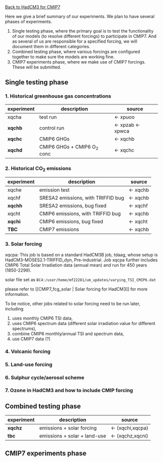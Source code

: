 [Back to HadCM3 for CMIP7](HadCM3_CMIP7.md)

Here we give a brief summary of our experiments. We plan to have several phases of experiments.
1. Single testing phase, where the primary goal is to test the functionality of our models (to resolve different forcings) to participate in CMIP7. And as several of us are responsible for a specified forcing, we will document them in different categories.
2. Combined testing phase, where various forcings are configured together to make sure the models are working fine.
3. CMIP7 experiments phase, where we make use of CMIP7 forcings. These will be submitted.

## Single testing phase

### 1. Historical greenhouse gas concentrations

| experiment | description                           | source            |
| ---------- | ------------------------------------- | ----------------- |
| xqcha      | test run                              | <- xpuoo          |
| **xqchb**  | control run                           | <- xpzab <- xpwca |
| **xqchc**  | CMIP6 GHGs                            | <- xqchb          |
| **xqchd**  | CMIP6 GHGs + CMIP6 O<sub>2</sub> conc | <- xqchc          |


### 2. Historical CO<sub>2</sub> emissions

| experiment | description                        | source   |
| ---------- | ---------------------------------- | -------- |
| xqche      | emission test                      | <- xqchb |
| xqchf      | SRESA2 emissions, with TRIFFID bug | <- xqchb |
| **xqchh**  | SRESA2 emissions, bug fixed        | <- xqchf |
| xqcht      | CMIP6 emissions, with TRIFFID bug  | <- xqchb |
| **xqchi**  | CMIP6 emissions, bug fixed         | <- xqcht |
| **TBC**    | CMIP7 emissions                    | <- xqchb |

### 3. Solar forcing
xqcpa: 
This job is based on a standard HadCM3B job, tdaag, whose setup is HadCM3-MOSES2.1-TRIFFID_dyn, Pre-industrial. Job xqcpa further includes CMIP6 Total Solar Irradiation data (annual mean) and run for 450 years (1850-2299).

solar file set as `BC4:/user/home/mf22281/um_updates/varying_TSI_CMIP6.dat`  

please refer to [[CMIP7_fcg_solar | Solar forcing for HadCM3]] for more information.

To be notice, other jobs related to solar forcing need to be run later, including 
1) uses monthly CMIP6 TSI data, 
2) uses CMIP6 spectrum data (different solar irradiation value for different spectrums), 
3) combine CMIP6 monthly/annual TSI and spectrum data, 
4) use CMIP7 data (?)

### 4. Volcanic forcing

### 5. Land-use forcing

### 6. Sulphur cycle/aerosol scheme

### 7. Ozone in HadCM3 and how to include CMIP forcing

## Combined testing phase

| experiment | description                  | source           |
| ---------- | ---------------------------- | ---------------- |
| **xqchz**  | emissions + solar forcing    | <- (xqchi,xqcpa) |
| **tbc**    | emissions + solar + land-use | <- (xqchz,xqcni) |

## CMIP7 experiments phase